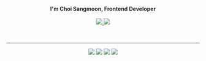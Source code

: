 <p align="center">
  <b>I'm Choi Sangmoon, Frontend Developer</b><br><br>
       <a href="mailto:laugh120@gmail.com" target="_blank">
   <img src="https://img.shields.io/badge/Gmail-EA4335.svg?style=flat-square&logo=Gmail&logoColor=ffffff"/>
   </a> <a href="https://hill-citrine-155.notion.site/b81d301af449488b8c7b0a009c975567" target="_blank"><img src="https://img.shields.io/badge/Notion-000000?style=flat-square&logo=Notion&logoColor=ffffff"/></a>
</p>

<br>

***
<p align="center">
  <img src="https://img.shields.io/badge/JavaScript-BB2649?style=for-the-badge&logo=JavaScript&logoColor=F7DF1E"> <img src="https://img.shields.io/badge/TypeScript-10556E?style=for-the-badge&logo=TypeScript&logoColor=white"> <img src="https://img.shields.io/badge/React-138EBA?style=for-the-badge&logo=React&logoColor=white"> <img src="https://img.shields.io/badge/Next.js-6E0B22?style=for-the-badge&logo=Next.js&logoColor=white">
</p>
